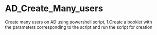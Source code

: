 # AD_Create_Many_users
Create many users on AD using powershell script, 
1.Create a booklet with the parameters corresponding to the script and run the script for creation 
